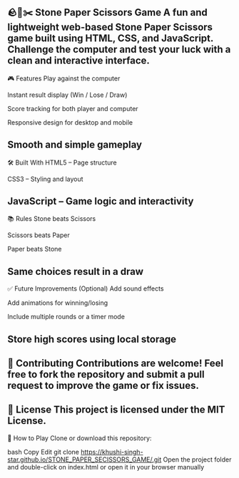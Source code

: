 🪨📄✂️ Stone Paper Scissors Game
A fun and lightweight web-based Stone Paper Scissors game built using HTML, CSS, and JavaScript. Challenge the computer and test your luck with a clean and interactive interface.
---

🎮 Features
Play against the computer

Instant result display (Win / Lose / Draw)

Score tracking for both player and computer

Responsive design for desktop and mobile

Smooth and simple gameplay
---

🛠️ Built With
HTML5 – Page structure

CSS3 – Styling and layout

JavaScript – Game logic and interactivity
---

📚 Rules
Stone beats Scissors

Scissors beats Paper

Paper beats Stone

Same choices result in a draw
---

✅ Future Improvements (Optional)
Add sound effects

Add animations for winning/losing

Include multiple rounds or a timer mode

Store high scores using local storage
---

🤝 Contributing
Contributions are welcome! Feel free to fork the repository and submit a pull request to improve the game or fix issues.
---

📄 License
This project is licensed under the MIT License.
---
🚀 How to Play
Clone or download this repository:

bash
Copy
Edit
git clone https://khushi-singh-star.github.io/STONE_PAPER_SECISSORS_GAME/.git
Open the project folder and double-click on index.html
or open it in your browser manually
